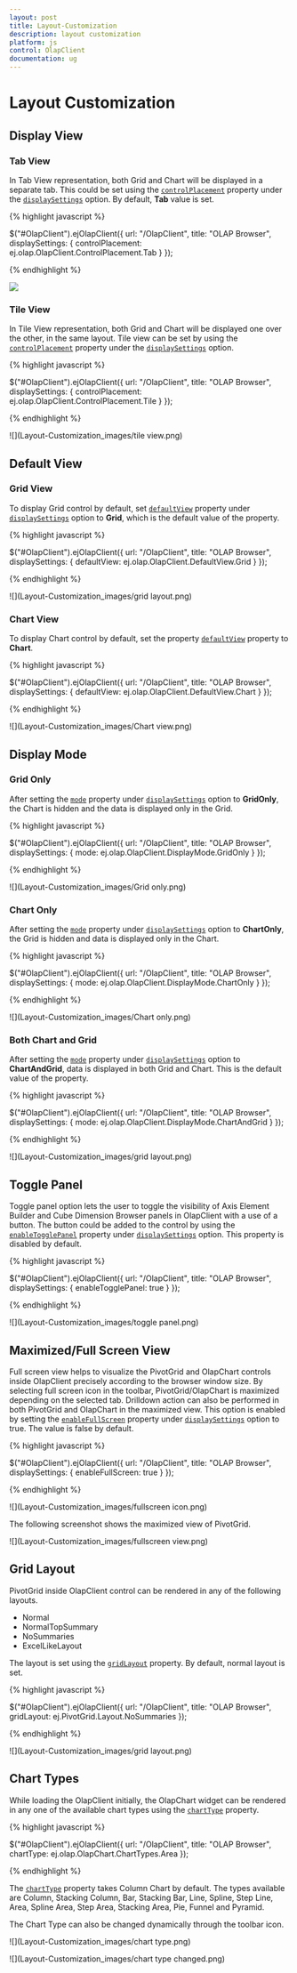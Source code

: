 ```yaml
---
layout: post
title: Layout-Customization
description: layout customization
platform: js
control: OlapClient
documentation: ug
---
```


# Layout Customization

## Display View

### Tab View
In Tab View representation, both Grid and Chart will be displayed in a separate tab.  This could be set using the [`controlPlacement`](/js/api/ejpivotclient#members:displaysettings-controlplacement) property under the [`displaySettings`](/js/api/ejpivotclient#members:displaysettings) option.  By default, **Tab** value is set.

{% highlight javascript %}

$("#OlapClient").ejOlapClient({
    url: "/OlapClient",
    title: "OLAP Browser",
    displaySettings: {
        controlPlacement: ej.olap.OlapClient.ControlPlacement.Tab
    }
});

{% endhighlight %}

![](Layout-Customization_images/tab.png) 

### Tile View
In Tile View representation, both Grid and Chart will be displayed one over the other, in the same layout. Tile view can be set by using the [`controlPlacement`](/js/api/ejpivotclient#members:displaysettings-controlplacement) property under the [`displaySettings`](/js/api/ejpivotclient#members:displaysettings) option.

{% highlight javascript %}

$("#OlapClient").ejOlapClient({
    url: "/OlapClient",
    title: "OLAP Browser",
    displaySettings: {
        controlPlacement: ej.olap.OlapClient.ControlPlacement.Tile
    }
});

{% endhighlight %}

![](Layout-Customization_images/tile view.png)

## Default View

### Grid View
To display Grid control by default, set [`defaultView`](/js/api/ejpivotclient#members:displaysettings-defaultview) property under [`displaySettings`](/js/api/ejpivotclient#members:displaysettings) option to **Grid**, which is the default value of the property.

{% highlight javascript %}

$("#OlapClient").ejOlapClient({
    url: "/OlapClient",
    title: "OLAP Browser",
    displaySettings: {
        defaultView: ej.olap.OlapClient.DefaultView.Grid
    }
});

{% endhighlight %}

![](Layout-Customization_images/grid layout.png)

### Chart View
To display Chart control by default, set the property [`defaultView`](/js/api/ejpivotclient#members:displaysettings-defaultview) property to **Chart**.

{% highlight javascript %}

$("#OlapClient").ejOlapClient({
    url: "/OlapClient",
    title: "OLAP Browser",
    displaySettings: {
        defaultView: ej.olap.OlapClient.DefaultView.Chart
    }
});

{% endhighlight %}

![](Layout-Customization_images/Chart view.png)

## Display Mode

### Grid Only
After setting the [`mode`](/js/api/ejpivotclient#members:displaysettings-mode) property under [`displaySettings`](/js/api/ejpivotclient#members:displaysettings) option to **GridOnly**, the Chart is hidden and the data is displayed only in the Grid.

{% highlight javascript %}

$("#OlapClient").ejOlapClient({
    url: "/OlapClient",
    title: "OLAP Browser",
    displaySettings: {
        mode: ej.olap.OlapClient.DisplayMode.GridOnly
    }
});

{% endhighlight %}

![](Layout-Customization_images/Grid only.png)

### Chart Only
After setting the [`mode`](/js/api/ejpivotclient#members:displaysettings-mode) property under [`displaySettings`](/js/api/ejpivotclient#members:displaysettings) option to **ChartOnly**, the Grid is hidden and data is displayed only in the Chart.

{% highlight javascript %}

$("#OlapClient").ejOlapClient({
    url: "/OlapClient",
    title: "OLAP Browser",
    displaySettings: {
        mode: ej.olap.OlapClient.DisplayMode.ChartOnly
    }
});

{% endhighlight %}

![](Layout-Customization_images/Chart only.png)

### Both Chart and Grid
After setting the [`mode`](/js/api/ejpivotclient#members:displaysettings-mode) property under [`displaySettings`](/js/api/ejpivotclient#members:displaysettings) option to **ChartAndGrid**, data is displayed in both Grid and Chart.  This is the default value of the property.

{% highlight javascript %}

$("#OlapClient").ejOlapClient({
    url: "/OlapClient",
    title: "OLAP Browser",
    displaySettings: {
        mode: ej.olap.OlapClient.DisplayMode.ChartAndGrid
    }
});

{% endhighlight %}

![](Layout-Customization_images/grid layout.png)

## Toggle Panel
Toggle panel option lets the user to toggle the visibility of Axis Element Builder and Cube Dimension Browser panels in OlapClient with a use of a button. The button could be added to the control by using the [`enableTogglePanel`](/js/api/ejpivotclient#members:displaysettings-enabletogglepanel) property under [`displaySettings`](/js/api/ejpivotclient#members:displaysettings) option.  This property is disabled by default.

{% highlight javascript %}

$("#OlapClient").ejOlapClient({
    url: "/OlapClient",
    title: "OLAP Browser",
    displaySettings: {
        enableTogglePanel: true
    }
});

{% endhighlight %}

![](Layout-Customization_images/toggle panel.png)

## Maximized/Full Screen View
Full screen view helps to visualize the PivotGrid and OlapChart controls inside OlapClient precisely according to the browser window size.  By selecting full screen icon in the toolbar, PivotGrid/OlapChart is maximized depending on the selected tab.  Drilldown action can also be performed in both PivotGrid and OlapChart in the maximized view.  This option is enabled by setting the [`enableFullScreen`](/js/api/ejpivotclient#members:displaysettings-enablefullscreen) property under [`displaySettings`](/js/api/ejpivotclient#members:displaysettings)  option to true.  The value is false by default.

{% highlight javascript %}

$("#OlapClient").ejOlapClient({
    url: "/OlapClient",
    title: "OLAP Browser",
    displaySettings: {
        enableFullScreen: true
    }
});

{% endhighlight %}

![](Layout-Customization_images/fullscreen icon.png)

The following screenshot shows the maximized view of PivotGrid.

![](Layout-Customization_images/fullscreen view.png)

## Grid Layout
PivotGrid inside OlapClient control can be rendered in any of the following layouts.

* Normal
* NormalTopSummary
* NoSummaries
* ExcelLikeLayout

The layout is set using the [`gridLayout`](/js/api/ejpivotclient#members:gridlayout) property. By default, normal layout is set.

{% highlight javascript %}

$("#OlapClient").ejOlapClient({
    url: "/OlapClient",
    title: "OLAP Browser",
    gridLayout: ej.PivotGrid.Layout.NoSummaries
});

{% endhighlight %}

![](Layout-Customization_images/grid layout.png)

## Chart Types
While loading the OlapClient initially, the OlapChart widget can be rendered in any one of the available chart types using the [`chartType`](/js/api/ejpivotclient#members:charttype) property.

{% highlight javascript %}

$("#OlapClient").ejOlapClient({
    url: "/OlapClient",
    title: "OLAP Browser",
    chartType: ej.olap.OlapChart.ChartTypes.Area
});

{% endhighlight %} 

The [`chartType`](/js/api/ejpivotclient#members:charttype) property takes Column Chart by default. The types available are Column, Stacking Column, Bar, Stacking Bar, Line, Spline, Step Line, Area, Spline Area, Step Area, Stacking Area, Pie, Funnel and Pyramid.

The Chart Type can also be changed dynamically through the toolbar icon. 

![](Layout-Customization_images/chart type.png)

![](Layout-Customization_images/chart type changed.png)
